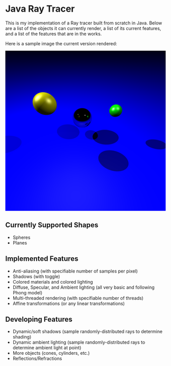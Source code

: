 # Java Ray Tracer
This is my implementation of a Ray tracer built from scratch in Java. Below are a list of the objects it can currently render, a list of its current features, and a list of the features that are in the works.

Here is a sample image the current version rendered:

![Sample Image](https://github.com/kahliloppenheimer/Java-Ray-Tracer/blob/master/demo_image.png?raw=true)


## Currently Supported Shapes
- Spheres
- Planes

## Implemented Features
- Anti-aliasing (with specifiable number of samples per pixel)
- Shadows (with toggle)
- Colored materials and colored lighting
- Diffuse, Specular, and Ambient lighting (all very basic and following Phong model)
- Multi-threaded rendering (with specifiable number of threads)
- Affine transformations (or any linear transformations)

## Developing Features
- Dynamic/soft shadows (sample randomly-distributed rays to determine shading)
- Dynamic ambient lighting (sample randomly-distributed rays to determine ambient light at point)
- More objects (cones, cylinders, etc.)
- Reflections/Refractions
